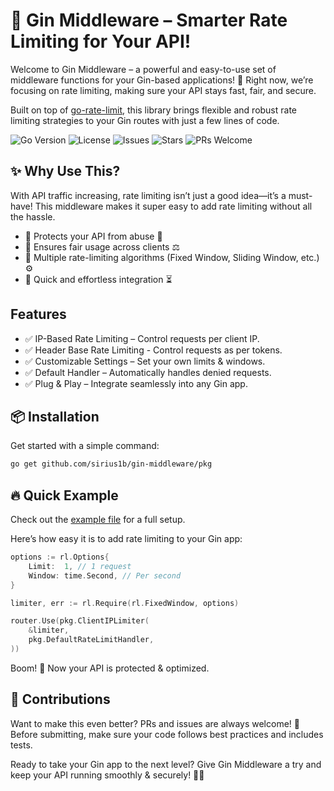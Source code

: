 # 🚀 Gin Middleware – Smarter Rate Limiting for Your API!

Welcome to Gin Middleware – a powerful and easy-to-use set of middleware functions for your Gin-based applications! 🎉 Right now, we’re focusing on rate limiting, making sure your API stays fast, fair, and secure.

Built on top of [go-rate-limit](https://github.com/sirius1b/go-rate-limit), this library brings flexible and robust rate limiting strategies to your Gin routes with just a few lines of code.

![Go Version](https://img.shields.io/github/go-mod/go-version/sirius1b/gin-middleware)
![License](https://img.shields.io/github/license/sirius1b/gin-middleware)
![Issues](https://img.shields.io/github/issues/sirius1b/gin-middleware)
![Stars](https://img.shields.io/github/stars/sirius1b/gin-middleware?style=social)
![PRs Welcome](https://img.shields.io/badge/PRs-welcome-brightgreen.svg?style=flat-square)

## ✨ Why Use This?

With API traffic increasing, rate limiting isn’t just a good idea—it’s a must-have! This middleware makes it super easy to add rate limiting without all the hassle.

<ul>
<li>🔹 Protects your API from abuse 🚫</li>
<li>🔹 Ensures fair usage across clients ⚖️</li>
<li>🔹 Multiple rate-limiting algorithms (Fixed Window, Sliding Window, etc.) ⚙️</li>
<li>🔹 Quick and effortless integration ⏳</li>
</ul>

## Features

<ul>
<li>✅ IP-Based Rate Limiting – Control requests per client IP. </li>
<li>✅ Header Base Rate Limiting - Control requests as per tokens. </li>
<li>✅ Customizable Settings – Set your own limits & windows. </li>
<li>✅ Default Handler – Automatically handles denied requests. </li>
<li>✅ Plug & Play – Integrate seamlessly into any Gin app. </li>
</ul>

## 📦 Installation

Get started with a simple command:

```bash
go get github.com/sirius1b/gin-middleware/pkg
```

## 🔥 Quick Example

Check out the [example file](./examples/main.go) for a full setup.

Here’s how easy it is to add rate limiting to your Gin app:

```go
options := rl.Options{
	Limit:  1, // 1 request
	Window: time.Second, // Per second
}

limiter, err := rl.Require(rl.FixedWindow, options)

router.Use(pkg.ClientIPLimiter(
	&limiter,
	pkg.DefaultRateLimitHandler,
))
```

Boom! 🚀 Now your API is protected & optimized.

## 🤝 Contributions

Want to make this even better? PRs and issues are always welcome! 🎉
Before submitting, make sure your code follows best practices and includes tests.

Ready to take your Gin app to the next level? Give Gin Middleware a try and keep your API running smoothly & securely! 🚀🔥
